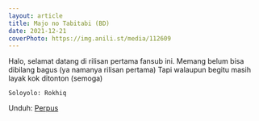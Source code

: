 ```yaml
---
layout: article
title: Majo no Tabitabi (BD)
date: 2021-12-21
coverPhoto: https://img.anili.st/media/112609
---
```


[](https://img.anili.st/media/112609)

Halo, selamat datang di rilisan pertama fansub ini.
Memang belum bisa dibilang bagus (ya namanya rilisan pertama)
Tapi walaupun begitu masih layak kok ditonton (semoga)

```
Soloyolo: Rokhiq
```

Unduh: [Perpus](https://www.perpusindo.info/berkas/1VmYYHOH)
